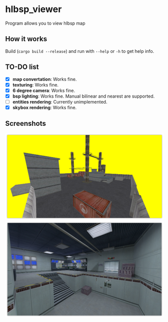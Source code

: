 # hlbsp_viewer
Program allows you to view hlbsp map

## How it works
Build (`cargo build --release`) and run with `--help` or `-h` to get help info.

## TO-DO list
- [x] **map convertation**: Works fine.
- [x] **texturing**: Works fine.
- [x] **6 degree camera**: Works fine.
- [x] **bsp lighting**: Works fine. Manual bilinear and nearest are supported.
- [ ] **entities rendering**: Currently unimplemented.
- [x] **skybox rendering**: Works fine.

## Screenshots
![gasworks screenshot](screenshots/readme1.png)
![uplink screenshot](screenshots/readme2.png)
